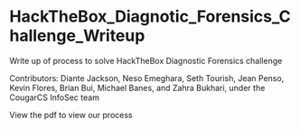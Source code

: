 # HackTheBox_Diagnotic_Forensics_Challenge_Writeup
Write up of process to solve HackTheBox Diagnostic Forensics challenge

Contributors: Diante Jackson, Neso Emeghara, Seth Tourish, Jean Penso, Kevin Flores, Brian Bui, Michael Banes, and Zahra Bukhari, under the CougarCS InfoSec team

View the pdf to view our process
